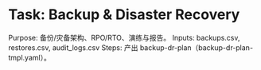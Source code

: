 # Task: Backup & Disaster Recovery

Purpose: 备份/灾备架构、RPO/RTO、演练与报告。
Inputs: backups.csv, restores.csv, audit_logs.csv
Steps: 产出 backup-dr-plan（backup-dr-plan-tmpl.yaml）。

